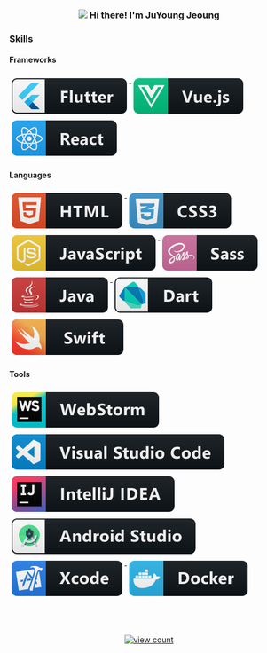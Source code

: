 <!-- Heading -->
<h3 align="center"><img src = "https://raw.githubusercontent.com/MartinHeinz/MartinHeinz/master/wave.gif" width = 30px> Hi there! I'm JuYoung Jeoung</h3>


<!-- Skills -->
### Skills 

#### Frameworks

  <a href="#">
    <img src="svg/dev/frameworks/flutter.svg" alt="flutter" style="vertical-align:top; margin:6px 4px">
  </a>

  <a href="#">
    <img src="svg/dev/frameworks/vue.svg" alt="vue" style="vertical-align:top; margin:6px 4px">
  </a>

  <a href="#">
    <img src="svg/dev/frameworks/react.svg" alt="react" style="vertical-align:top; margin:6px 4px">
  </a>




#### Languages

  <a href="#">
    <img src="svg/dev/languages/html.svg" alt="html" style="vertical-align:top; margin:6px 4px">
  </a>

  <a href="#">
    <img src="svg/dev/languages/css3.svg" alt="css" style="vertical-align:top; margin:6px 4px">
  </a>

  <a href="#">
    <img src="svg/dev/languages/js.svg" alt="javascript" style="vertical-align:top; margin:6px 4px">
  </a>

   <a href="#">
    <img src="svg/dev/languages/sass.svg" alt="sass" style="vertical-align:top; margin:6px 4px">
  </a>

  <a href="#">
    <img src="svg/dev/languages/java.svg" alt="java" style="vertical-align:top; margin:6px 4px">
  </a>

   <a href="#">
    <img src="svg/dev/languages/dart_colour.svg" alt="dart" style="vertical-align:top; margin:6px 4px">
   </a>

   <a href="#">
    <img src="svg/dev/languages/swift.svg" alt="swuft" style="vertical-align:top; margin:6px 4px">
   </a>

#### Tools

   <a href="#">
    <img src="svg/dev/tools/jetbrains_webstorm.svg" alt="webstorm" style="vertical-align:top; margin:6px 4px">
   </a>

   <a href="#">
    <img src="svg/dev/tools/visualstudio_code.svg" alt="visualstudio_code" style="vertical-align:top; margin:6px 4px">
   </a>

   <a href="#">
    <img src="svg/dev/tools/jetbrains_intellij.svg" alt="intellij_idea" style="vertical-align:top; margin:6px 4px">
   </a>

   <a href="#">
    <img src="svg/dev/tools/android_studio_colour.svg" alt="android_studio" style="vertical-align:top; margin:6px 4px">
   </a>

  <a href="#">
    <img src="svg/dev/tools/xcode.svg" alt="xcode" style="vertical-align:top; margin:6px 4px">
   </a>

  <a href="#">
    <img src="svg/dev/tools/docker.svg" alt="docker" style="vertical-align:top; margin:6px 4px">
   </a>

<p align="center">
     <a href="#">
        <img src="https://hits.seeyoufarm.com/api/count/incr/badge.svg?url=https%3A%2F%2Fgithub.com%2Fyoungjungju&count_bg=%236EFF00&title_bg=%23E99F9F&icon=baidu.svg&icon_color=%23FFFFFF&title=hits&edge_flat=false" alt="view count" style="vertical-align:top; margin:50px 50px">
    </a>    
</p>

